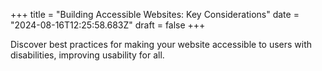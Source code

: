 +++
title = "Building Accessible Websites: Key Considerations"
date = "2024-08-16T12:25:58.683Z"
draft = false
+++

  Discover best practices for making your website accessible to users with disabilities, improving usability for all.
        